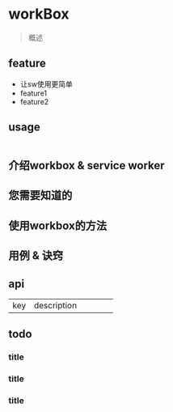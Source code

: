 # workBox
> 概述

## feature
- 让sw使用更简单
- feature1
- feature2

## usage
```js
```

## 介绍workbox & service worker





## 您需要知道的
## 使用workbox的方法
## 用例 & 诀窍



## api
|||||||
|-|-|-|-|-|-|
|key|description|||||

## todo
### title
### title
### title
